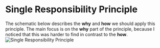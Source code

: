 # Single Responsibility Principle
The schematic below describes the **why** and **how** we should apply this principle. The main focus is on the **why** part of the principle, because I noticed that this was harder to find in contrast to the **how**.
![Single Responsibility Principle](https://user-images.githubusercontent.com/45420549/157324420-2356a231-1b3c-4191-9cad-db1a105a60f1.jpg)
